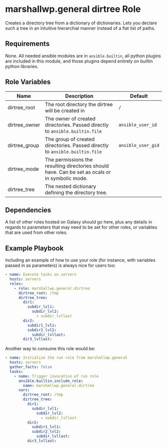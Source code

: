 marshallwp.general dirtree Role
========================

Creates a directory tree from a dictionary of dictionaries. Lets you declare such a tree in an intuitive hierarchial manner instead of a flat list of paths.

Requirements
------------
<!-- Any pre-requisites that may not be covered by Ansible itself or the role should be mentioned here. For instance, if the role uses the EC2 module, it may be a good idea to mention in this section that the boto package is required. -->

None. All needed ansible modules are in `ansible.builtin`, all python plugins are included in this module, and those plugins depend entirely on builtin python libraries.

Role Variables
--------------

| Name | Description | Default |
| ---- | ----------- | ------- |
| dirtree_root | The root directory the dirtree will be created in | `/` |
| dirtree_owner | The owner of created directories.  Passed directly to `ansible.builtin.file` | `ansible_user_id` |
| dirtree_group | The group of created directories.  Passed directly to `ansible.builtin.file` | `ansible_user_gid` |
| dirtree_mode | The permissions the resulting directories should have. Can be set as ocals or in symbolic mode. | |
| dirtree_tree | The nested dictionary defining the directory tree. | |

Dependencies
------------

A list of other roles hosted on Galaxy should go here, plus any details in regards to parameters that may need to be set for other roles, or variables that are used from other roles.

Example Playbook
----------------

Including an example of how to use your role (for instance, with variables passed in as parameters) is always nice for users too:

```yaml
- name: Execute tasks on servers
  hosts: servers
  roles:
    - role: marshallwp.general.dirtree
      dirtree_root: /tmp
      dirtree_tree:
        dir1:
          subdir_lvl1:
            subdir_lvl2:
              - subdir_lvllast
        dir2:
          subdir1_lvl1:
          subdir2_lvl2:
            subdir_lvllast:
        dir3_lvllast:
```

Another way to consume this role would be:

```yaml
- name: Initialize the run role from marshallwp.general
  hosts: servers
  gather_facts: false
  tasks:
    - name: Trigger invocation of run role
      ansible.builtin.include_role:
        name: marshallwp.general.dirtree
      vars:
        dirtree_root: /tmp
        dirtree_tree:
          dir1:
            subdir_lvl1:
              subdir_lvl2:
                - subdir_lvllast
          dir2:
            subdir1_lvl1:
            subdir2_lvl2:
              subdir_lvllast:
          dir3_lvllast:
```
